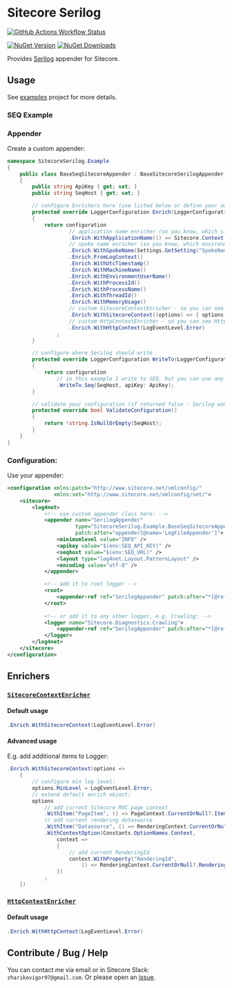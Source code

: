 # Sitecore Serilog
[![GitHub Actions Workflow Status](https://img.shields.io/github/actions/workflow/status/izharikov/SitecoreSerilog/dotnet.yml)](https://github.com/izharikov/SitecoreSend/actions/workflows/dotnet.yml)

[![NuGet Version](https://img.shields.io/nuget/v/SitecoreSerilog)](https://www.nuget.org/packages/SitecoreSerilog)
[![NuGet Downloads](https://img.shields.io/nuget/dt/SitecoreSerilog)](https://www.nuget.org/packages/SitecoreSerilog)

Provides [Serilog](https://github.com/serilog/serilog) appender for Sitecore.

## Usage
See [examples](./SitecoreSerilog.Example) project for more details.

### SEQ Example

[//]: # (// TODO: add screenshot)

### Appender
Create a custom appender:
```csharp
namespace SitecoreSerilog.Example
{
    public class BaseSeqSitecoreAppender : BaseSitecoreSerilogAppender
    {
        public string ApiKey { get; set; }
        public string SeqHost { get; set; }

        // configure Enrichers here (use listed below or define your own enrichers):
        protected override LoggerConfiguration Enrich(LoggerConfiguration configuration)
        {
            return configuration
                    // application name enricher (so you know, which site is used)
                    .Enrich.WithApplicationName(() => Sitecore.Context.Site?.Name ?? "FallbackValue")
                    // spoke name enricher (so you know, which environment is used)
                    .Enrich.WithSpokeName(Settings.GetSetting("SpokeName"))
                    .Enrich.FromLogContext()
                    .Enrich.WithUtcTimestamp()
                    .Enrich.WithMachineName()
                    .Enrich.WithEnvironmentUserName()
                    .Enrich.WithProcessId()
                    .Enrich.WithProcessName()
                    .Enrich.WithThreadId()
                    .Enrich.WithMemoryUsage()
                    // custom SitecoreContextEnricher - so you can see the Sitecore Context Details in log event
                    .Enrich.WithSitecoreContext((options) => { options.MinLevel = LogEventLevel.Error; })
                    // custom HttpContextEnricher - so you can see HttpContext details in log event
                    .Enrich.WithHttpContext(LogEventLevel.Error)
                ;
        }

        // configure where Serilog should write
        protected override LoggerConfiguration WriteTo(LoggerConfiguration configuration)
        {
            return configuration
                // in this example I write to SEQ, but you can use any Sink you need
                .WriteTo.Seq(SeqHost, apiKey: ApiKey);
        }

        // validate your configuration (if returned false - Serilog won't write anything)
        protected override bool ValidateConfiguration()
        {
            return !string.IsNullOrEmpty(SeqHost);
        }
    }
}
```

### Configuration:
Use your appender:
```xml
<configuration xmlns:patch="http://www.sitecore.net/xmlconfig/"
               xmlns:set="http://www.sitecore.net/xmlconfig/set/">
    <sitecore>
        <log4net>
            <!-- use custom appender class here: -->
            <appender name="SerilogAppender"
                      type="SitecoreSerilog.Example.BaseSeqSitecoreAppender, SitecoreSerilog.Example"
                      patch:after="appender[@name='LogFileAppender']">
                <minimumlevel value="INFO" />
                <apikey value="$(env:SEQ_API_KEY)" />
                <seqhost value="$(env:SEQ_URL)" />
                <layout type="log4net.Layout.PatternLayout" />
                <encoding value="utf-8" />
            </appender>

            <!-- add it to root logger -->
            <root>
                <appender-ref ref="SerilogAppender" patch:after="*[@ref='LogFileAppender']" />
            </root>
            
            <!-- or add it to any other logger, e.g. Crawling: -->
            <logger name="Sitecore.Diagnostics.Crawling">
                <appender-ref ref="SerilogAppender" patch:after="*[@ref='CrawlingLogFileAppender']" />
            </logger>
        </log4net>
    </sitecore>
</configuration>
```

## Enrichers
### [`SitecoreContextEnricher`](./SitecoreSerilog/Enrichers/SitecoreContextEnricher.cs)
#### Default usage
```csharp
.Enrich.WithSitecoreContext(LogEventLevel.Error)
```

#### Advanced usage
E.g. add additional items to Logger:

```csharp
.Enrich.WithSitecoreContext(options =>
    {
        // configure min log level: 
        options.MinLevel = LogEventLevel.Error;
        // extend default enrich object:
        options
            // add current Sitecore MVC page context
            .WithItem("PageItem", () => PageContext.CurrentOrNull?.Item)
            // add current rendering datasource
            .WithItem("Datasource", () => RenderingContext.CurrentOrNull?.Rendering?.Item)
            .WithContextOption(Constants.OptionNames.Context,
                context =>
                {
                    // add current RenderingId
                    context.WithProperty("RenderingId",
                        () => RenderingContext.CurrentOrNull?.Rendering?.Id.ToString());
                })
            ;
    })
```

### [`HttpContextEnricher`](./SitecoreSerilog/Enrichers/HttpContextEnricher.cs)
#### Default usage
```csharp
.Enrich.WithHttpContext(LogEventLevel.Error)
```

## Contribute / Bug / Help
You can contact me via email or in Sitecore Slack: `zharikovigor97@gmail.com`. Or please open an [issue](https://github.com/izharikov/SitecoreSerilog/issues/new).
